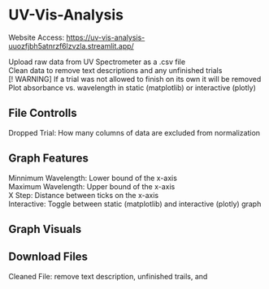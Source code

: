 # UV-Vis-Analysis
Website Access: https://uv-vis-analysis-uuozfjbh5atnrzf6lzvzla.streamlit.app/ <br> 

Upload raw data from UV Spectrometer as a .csv file <br> 
Clean data to remove text descriptions and any unfinished trials <br> 
[! WARNING] If a trial was not allowed to finish on its own it will be removed
Plot absorbance vs. wavelength in static (matplotlib) or interactive (plotly) 

## File Controlls
Dropped Trial: How many columns of data are excluded from normalization <br> 

## Graph Features
Minnimum Wavelength: Lower bound of the x-axis <br> 
Maximum Wavelength: Upper bound of the x-axis <br> 
X Step: Distance between ticks on the x-axis <br> 
Interactive: Toggle between static (matplotlib) and interactive (plotly) graph

## Graph Visuals

## Download Files
Cleaned File: remove text description, unfinished trails, and 
